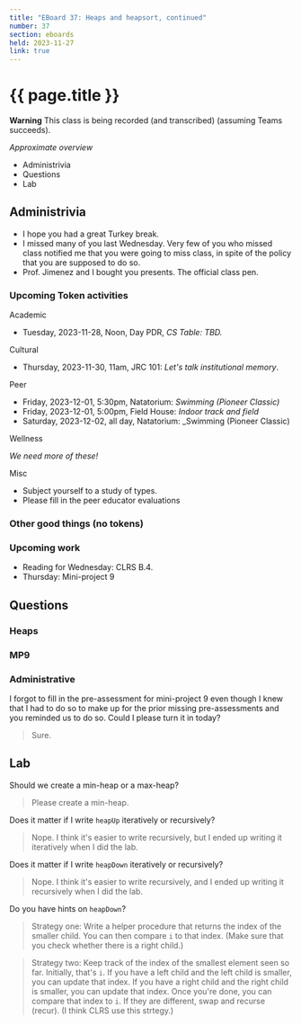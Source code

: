 ```yaml
---
title: "EBoard 37: Heaps and heapsort, continued"
number: 37
section: eboards
held: 2023-11-27
link: true
---
```

# {{ page.title }}

**Warning** This class is being recorded (and transcribed) (assuming Teams succeeds).

_Approximate overview_

* Administrivia
* Questions
* Lab

Administrivia
-------------

* I hope you had a great Turkey break.
* I missed many of you last Wednesday. Very few of you who missed class
  notified me that you were going to miss class, in spite of the policy
  that you are supposed to do so.
* Prof. Jimenez and I bought you presents. The official class pen.

### Upcoming Token activities

Academic

* Tuesday, 2023-11-28, Noon, Day PDR, _CS Table: TBD._

Cultural

* Thursday, 2023-11-30, 11am, JRC 101: _Let's talk institutional memory_.

Peer

* Friday, 2023-12-01, 5:30pm, Natatorium: _Swimming (Pioneer Classic)_
* Friday, 2023-12-01, 5:00pm, Field House: _Indoor track and field_
* Saturday, 2023-12-02, all day, Natatorium: _Swimming (Pioneer Classic)

Wellness

_We need more of these!_

Misc

* Subject yourself to a study of types.
* Please fill in the peer educator evaluations

### Other good things (no tokens)

### Upcoming work

* Reading for Wednesday: CLRS B.4.
* Thursday: Mini-project 9

Questions
---------

### Heaps

### MP9

### Administrative

I forgot to fill in the pre-assessment for mini-project 9 even though I 
knew that I had to do so to make up for the prior missing pre-assessments
and you reminded us to do so. Could I please turn it in today?

> Sure.

Lab
---

Should we create a min-heap or a max-heap?

> Please create a min-heap.

Does it matter if I write `heapUp` iteratively or recursively?

> Nope. I think it's easier to write recursively, but I ended up writing
  it iteratively when I did the lab.

Does it matter if I write `heapDown` iteratively or recursively?

> Nope. I think it's easier to write recursively, and I ended up writing
  it recursively when I did the lab.

Do you have hints on `heapDown`?

> Strategy one: Write a helper procedure that returns the index of the
  smaller child.  You can then compare `i` to that index.  (Make sure
  that you check whether there is a right child.)

> Strategy two: Keep track of the index of the smallest element seen
  so far. Initially, that's `i`. If you have a left child and the left
  child is smaller, you can update that index. If you have a right child
  and the right child is smaller, you can update that index. Once you're
  done, you can compare that index to `i`. If they are different, swap
  and recurse (recur).  (I think CLRS use this strtegy.)

